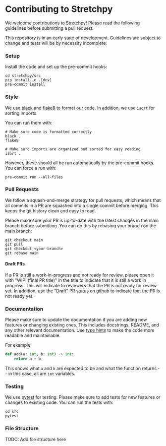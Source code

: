 # Contributing to Stretchpy

We welcome contributions to Stretchpy! Please read the following guidelines before submitting a pull request.

This repository is in an early state of development. Guidelines are subject to change and tests will be by necessity incomplete.

### Setup

Install the code and set up the pre-commit hooks:
```
cd stretchpy/src
pip install -e .[dev]
pre-commit install
```

### Style

We use [black](https://black.readthedocs.io/en/stable/) and [flake8](https://flake8.pycqa.org/en/latest/) to format our code. 
In addition, we use `isort` for sorting imports. 


You can run them with:
```
# Make sure code is formatted correctly
black .
flake8

# Make sure imports are organized and sorted for easy reading
isort .
```

However, these should all be run automatically by the pre-commit hooks. You can force a run with:
```
pre-commit run --all-files
```

### Pull Requests

We follow a squash-and-merge strategy for pull requests, which means that all commits in a PR are squashed into a single commit before merging. This keeps the git history clean and easy to read.

Please make sure your PR is up-to-date with the latest changes in the main branch before submitting. You can do this by rebasing your branch on the main branch:
```
git checkout main
git pull
git checkout <your-branch>
git rebase main
```

#### Draft PRs

If a PR is still a work-in-progress and not ready for review, please open it with "WIP: (final PR title)" in the title to indicate that it is still a work in progress. This will indicate to reviewers that the PR is not ready for review yet. In addition, use the "Draft" PR status on github to indicate that the PR is not ready yet.

### Documentation

Please make sure to update the documentation if you are adding new features or changing existing ones. This includes docstrings, README, and any other relevant documentation. Use [type hints](https://docs.python.org/3/library/typing.html) to make the code more readable and maintainable.

For example:
```python
def add(a: int, b: int) -> int:
    return a + b
```

This shows what `a` and `b` are expected to be and what the function returns -- in this case, all are `int` variables.


### Testing

We use [pytest](https://docs.pytest.org/en/7.0.1/) for testing. Please make sure to add tests for new features or changes to existing code. You can run the tests with:
```
cd src
pytest
```


### File Structure

TODO: Add file structure here
